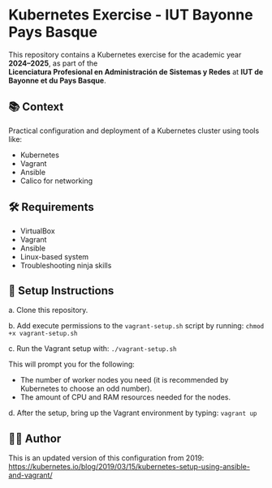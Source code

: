 # Kubernetes Exercise - IUT Bayonne Pays Basque

This repository contains a Kubernetes exercise for the academic year **2024–2025**, as part of the  
**Licenciatura Profesional en Administración de Sistemas y Redes** at **IUT de Bayonne et du Pays Basque**.

## 📚 Context

Practical configuration and deployment of a Kubernetes cluster using tools like:
- Kubernetes
- Vagrant
- Ansible
- Calico for networking

## 🛠️ Requirements

- VirtualBox
- Vagrant
- Ansible
- Linux-based system
- Troubleshooting ninja skills

## 🚀 Setup Instructions

a. Clone this repository.

b. Add execute permissions to the `vagrant-setup.sh` script by running: `chmod +x vagrant-setup.sh`

c. Run the Vagrant setup with: `./vagrant-setup.sh`

   This will prompt you for the following:
   - The number of worker nodes you need (it is recommended by Kubernetes to choose an odd number).
   - The amount of CPU and RAM resources needed for the nodes.

d. After the setup, bring up the Vagrant environment by typing: `vagrant up`

## 🧑‍🎓 Author

This is an updated version of this configuration from 2019: https://kubernetes.io/blog/2019/03/15/kubernetes-setup-using-ansible-and-vagrant/
 
